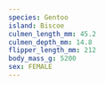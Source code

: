 ```yaml
---
species: Gentoo
island: Biscoe
culmen_length_mm: 45.2
culmen_depth_mm: 14.8
flipper_length_mm: 212
body_mass_g: 5200
sex: FEMALE
---
```

